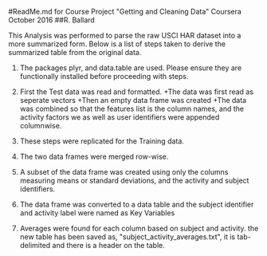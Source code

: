 #ReadMe.md for Course Project "Getting and Cleaning Data" Coursera October 2016
##R. Ballard

This Analysis was performed to parse the raw USCI   HAR dataset into a more summarized form. Below is a list of steps taken to derive the summarized table from the original data.

1. The packages plyr, and data.table are used. Please ensure they are functionally installed before proceeding with steps.

2. First the Test data was read and formatted.
  +The data was first read as seperate vectors
  +Then an empty data frame was created
  +The data was combined so that the features list is the column names, and the activity factors we as well as user identifiers were appended columnwise.
3. These steps were replicated for the Training data.
4. The two data frames were merged row-wise.
5. A subset of the data frame was created using only the columns measuring means or standard deviations, and the activity and subject identifiers.
6. The data frame was converted to a data table and the subject identifier and activity label were named as Key Variables
7. Averages were found for each column based on subject and activity. the new table has been saved as, "subject_activity_averages.txt", it is tab-delimited and there is a header on the table.